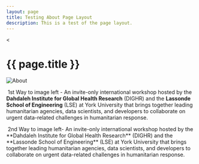 ```yaml
---
layout: page
title: Testing About Page Layout
description: This is a test of the page layout.
---
```


<!-- Image Linked-->
<<h1>{{ page.title }}</h1>
<a class="image main"><img src="{{ site.baseurl }}/images/picture1.jpg" alt="About" /></a>

<!-- Image Left v1-->

<span class="image left"><img src="{{ site.baseurl }}/images/picture1.jpg" alt="" /></span>
1st Way to image left - An invite-only international workshop hosted by the **Dahdaleh Institute for Global Health Research** (DIGHR) and the **Lassonde School of Engineering** (LSE) at York University that brings together leading humanitarian agencies, data scientists, and developers to collaborate on urgent data-related challenges in humanitarian response.

<!-- Image Left v2-->
<p style="clear: both"><span class="image left"><img src="{{ site.baseurl }}/images/picture1.jpg" alt="" /></span>
    2nd Way to image left- An invite-only international workshop hosted by the **Dahdaleh Institute for Global Health Research** (DIGHR) and the **Lassonde School of Engineering** (LSE) at York University that brings together leading humanitarian agencies, data scientists, and developers to collaborate on urgent data-related challenges in humanitarian response.</p>

<!-- Image Fit-->
<span class="image fit"><img src="{{ site.baseurl }}/images/pic01.jpg" alt="" /></span>


<!--
<header class="major">
									<h2>About the Event</h2>
								</header>
								<a class="image main"><img src="{{ site.baseurl }}/images/picture1.jpg"  | absolute_url }}" alt="About" /></a>
                                <p>An invite-only international workshop hosted by the <b>Dahdaleh Institute for Global Health Research</b> (DIGHR) and the <b>Lassonde School of Engineering</b> (LSE) at York University that brings together leading humanitarian agencies, data scientists, and developers to collaborate on urgent data-related challenges in humanitarian response.</p>
-->